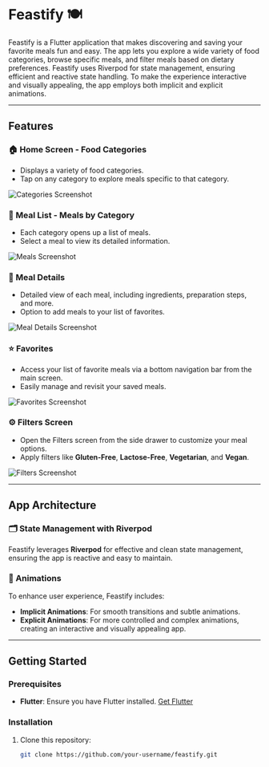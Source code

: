 # Feastify 🍽️

Feastify is a Flutter application that makes discovering and saving your favorite meals fun and easy. The app lets you explore a wide variety of food categories, browse specific meals, and filter meals based on dietary preferences. Feastify uses Riverpod for state management, ensuring efficient and reactive state handling. To make the experience interactive and visually appealing, the app employs both implicit and explicit animations.


---

## Features

### 🏠 Home Screen - Food Categories
- Displays a variety of food categories.
- Tap on any category to explore meals specific to that category.



![Categories Screenshot](https://github.com/user-attachments/assets/0fb6771f-44fb-4ae5-b4c8-bb4fc54ef53a)

### 🍲 Meal List - Meals by Category
- Each category opens up a list of meals.
- Select a meal to view its detailed information.

![Meals Screenshot](images/meals.png)

### 📑 Meal Details
- Detailed view of each meal, including ingredients, preparation steps, and more.
- Option to add meals to your list of favorites.

![Meal Details Screenshot](images/meal_details.png)

### ⭐ Favorites
- Access your list of favorite meals via a bottom navigation bar from the main screen.
- Easily manage and revisit your saved meals.

![Favorites Screenshot](images/favorites.png)

### ⚙️ Filters Screen
- Open the Filters screen from the side drawer to customize your meal options.
- Apply filters like **Gluten-Free**, **Lactose-Free**, **Vegetarian**, and **Vegan**.


![Filters Screenshot](https://github.com/user-attachments/assets/5a0742c6-cab1-4043-a22a-602abfb56ab5)


---

## App Architecture

### 🗂 State Management with Riverpod
Feastify leverages **Riverpod** for effective and clean state management, ensuring the app is reactive and easy to maintain.

### 🎨 Animations
To enhance user experience, Feastify includes:
- **Implicit Animations**: For smooth transitions and subtle animations.
- **Explicit Animations**: For more controlled and complex animations, creating an interactive and visually appealing app.

---

## Getting Started

### Prerequisites
- **Flutter**: Ensure you have Flutter installed. [Get Flutter](https://flutter.dev/docs/get-started/install)

### Installation
1. Clone this repository:
   ```bash
   git clone https://github.com/your-username/feastify.git
